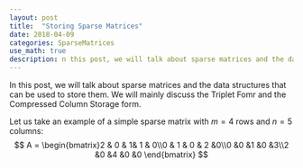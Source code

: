 ```yaml
---
layout: post
title:  "Storing Sparse Matrices"
date: 2018-04-09
categories: SparseMatrices
use_math: true
description: n this post, we will talk about sparse matrices and the data structures that can be used to store them. 
---
```

In this post, we will talk about sparse matrices and the data structures that can be used to store them. We will mainly discuss the Triplet Fomr and the Compressed Column Storage form. 

Let us take an example of a simple sparse matrix with $m = 4$ rows  and $n = 5$ columns:
$$
A =   \begin{bmatrix}2 & 0 & 1& 1 & 0\\0  & 1 & 0 & 2 &0\\0 &0 &1 &0 &3\\2 &0 &4  &0 &0 \end{bmatrix}
$$























